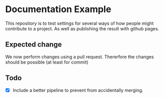# Documentation Example

This repository is to test settings for several ways of how people might contribute to a project. As well as publishing the result with github pages.

## Expected change

We now perform changes using a pull request. Thererfore the changes should be possible (at least for commit)

## Todo

* [x] Include a better pipeline to prevent from accidentally merging.
